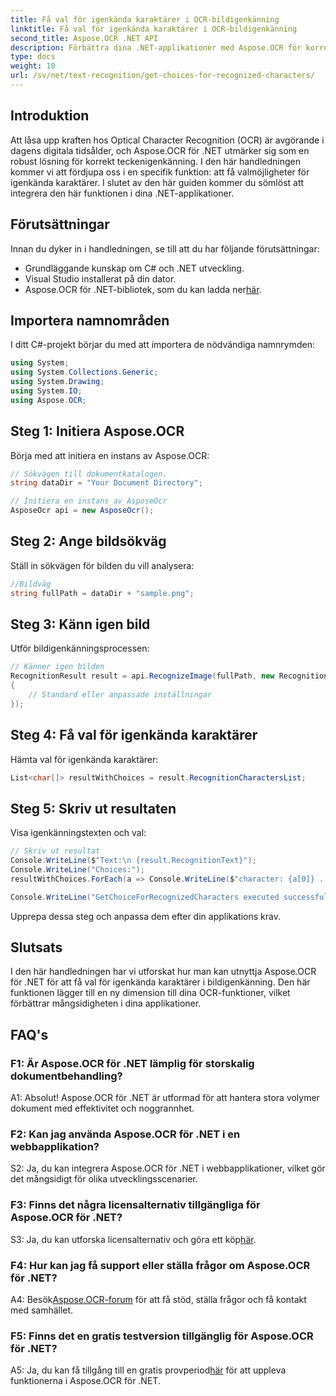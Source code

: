 ```yaml
---
title: Få val för igenkända karaktärer i OCR-bildigenkänning
linktitle: Få val för igenkända karaktärer i OCR-bildigenkänning
second_title: Aspose.OCR .NET API
description: Förbättra dina .NET-applikationer med Aspose.OCR för korrekt teckenigenkänning. Följ vår steg-för-steg-guide för att hämta val för igenkända karaktärer i bildigenkänning.
type: docs
weight: 10
url: /sv/net/text-recognition/get-choices-for-recognized-characters/
---
```

## Introduktion

Att låsa upp kraften hos Optical Character Recognition (OCR) är avgörande i dagens digitala tidsålder, och Aspose.OCR för .NET utmärker sig som en robust lösning för korrekt teckenigenkänning. I den här handledningen kommer vi att fördjupa oss i en specifik funktion: att få valmöjligheter för igenkända karaktärer. I slutet av den här guiden kommer du sömlöst att integrera den här funktionen i dina .NET-applikationer.

## Förutsättningar

Innan du dyker in i handledningen, se till att du har följande förutsättningar:

- Grundläggande kunskap om C# och .NET utveckling.
- Visual Studio installerat på din dator.
-  Aspose.OCR för .NET-bibliotek, som du kan ladda ner[här](https://releases.aspose.com/ocr/net/).

## Importera namnområden

I ditt C#-projekt börjar du med att importera de nödvändiga namnrymden:

```csharp
using System;
using System.Collections.Generic;
using System.Drawing;
using System.IO;
using Aspose.OCR;
```

## Steg 1: Initiera Aspose.OCR

Börja med att initiera en instans av Aspose.OCR:

```csharp
// Sökvägen till dokumentkatalogen.
string dataDir = "Your Document Directory";

// Initiera en instans av AsposeOcr
AsposeOcr api = new AsposeOcr();
```

## Steg 2: Ange bildsökväg

Ställ in sökvägen för bilden du vill analysera:

```csharp
//Bildväg
string fullPath = dataDir + "sample.png";
```

## Steg 3: Känn igen bild

Utför bildigenkänningsprocessen:

```csharp
// Känner igen bilden
RecognitionResult result = api.RecognizeImage(fullPath, new RecognitionSettings
{
    // Standard eller anpassade inställningar
});
```

## Steg 4: Få val för igenkända karaktärer

Hämta val för igenkända karaktärer:

```csharp
List<char[]> resultWithChoices = result.RecognitionCharactersList;
```

## Steg 5: Skriv ut resultaten

Visa igenkänningstexten och val:

```csharp
// Skriv ut resultat
Console.WriteLine($"Text:\n {result.RecognitionText}");
Console.WriteLine("Choices:");
resultWithChoices.ForEach(a => Console.WriteLine($"character: {a[0]} . Choices: {a[1]} {a[2]} {a[3]} {a[4]}"));

Console.WriteLine("GetChoiceForRecognizedCharacters executed successfully");
```

Upprepa dessa steg och anpassa dem efter din applikations krav.

## Slutsats

I den här handledningen har vi utforskat hur man kan utnyttja Aspose.OCR för .NET för att få val för igenkända karaktärer i bildigenkänning. Den här funktionen lägger till en ny dimension till dina OCR-funktioner, vilket förbättrar mångsidigheten i dina applikationer.

## FAQ's

### F1: Är Aspose.OCR för .NET lämplig för storskalig dokumentbehandling?

A1: Absolut! Aspose.OCR för .NET är utformad för att hantera stora volymer dokument med effektivitet och noggrannhet.

### F2: Kan jag använda Aspose.OCR för .NET i en webbapplikation?

S2: Ja, du kan integrera Aspose.OCR för .NET i webbapplikationer, vilket gör det mångsidigt för olika utvecklingsscenarier.

### F3: Finns det några licensalternativ tillgängliga för Aspose.OCR för .NET?

 S3: Ja, du kan utforska licensalternativ och göra ett köp[här](https://purchase.aspose.com/buy).

### F4: Hur kan jag få support eller ställa frågor om Aspose.OCR för .NET?

 A4: Besök[Aspose.OCR-forum](https://forum.aspose.com/c/ocr/16) för att få stöd, ställa frågor och få kontakt med samhället.

### F5: Finns det en gratis testversion tillgänglig för Aspose.OCR för .NET?

 A5: Ja, du kan få tillgång till en gratis provperiod[här](https://releases.aspose.com/) för att uppleva funktionerna i Aspose.OCR för .NET.
